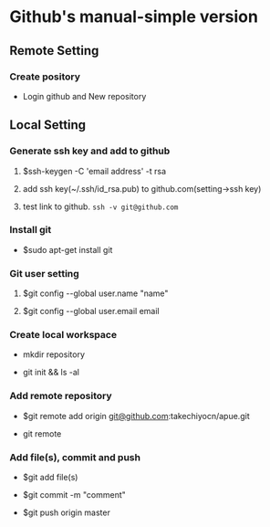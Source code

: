 Github's manual-simple version
==============================

## Remote Setting


### Create pository

* Login github and New repository


## Local Setting

### Generate ssh key and add to github

1. $ssh-keygen -C 'email address' -t rsa

2. add ssh key(~/.ssh/id_rsa.pub) to github.com(setting->ssh key)

3. test link to github. `ssh -v git@github.com`

### Install git

* $sudo apt-get install git

### Git user setting

1. $git config --global user.name "name"

2. $git config --global user.email email

### Create local workspace

* mkdir repository

* git init && ls -al

### Add remote repository

* $git remote add origin git@github.com:takechiyocn/apue.git

* git remote

### Add file(s), commit and push

* $git add file(s)

* $git commit -m "comment"

* $git push origin master
